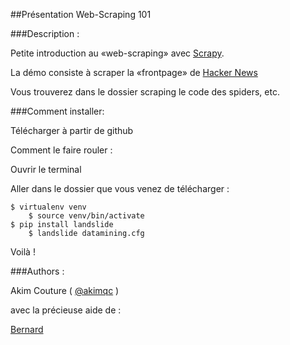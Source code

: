 ##Présentation Web-Scraping 101

###Description : 

Petite introduction au «web-scraping» avec [Scrapy](http://scrapy.org).

La démo consiste à scraper la «frontpage» de [Hacker News](https://news.ycombinator.com)

Vous trouverez dans le dossier scraping le code des spiders, etc.

###Comment installer: 

Télécharger à partir de github

Comment le faire rouler :

Ouvrir le terminal

Aller dans le dossier que vous venez de télécharger :

	$ virtualenv venv
    	$ source venv/bin/activate
   	$ pip install landslide
    	$ landslide datamining.cfg

Voilà !

###Authors :

Akim Couture ( [@akimqc](http://twitter.com/Akimqc) )

avec la précieuse aide de :

[Bernard](https://github.com/bchhun)

